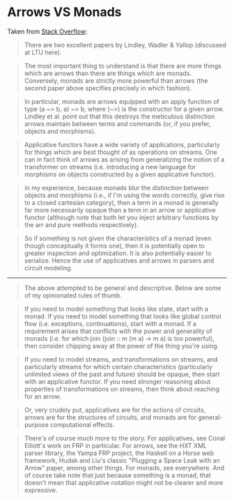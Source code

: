 Arrows VS Monads
====================


Taken from [Stack Overflow](http://stackoverflow.com/questions/3652054/monads-vs-arrows):
> There are two excellent papers by Lindley, Wadler & Yallop (discussed at LTU here).

> The most important thing to understand is that there are more things which are arrows than there are things which are monads. Conversely, monads are strictly more powerful than arrows (the second paper above specifies precisely in which fashion).

> In particular, monads are arrows equipped with an apply function of type (a ~> b, a) ~> b, where (~>) is the constructor for a given arrow. Lindley et al. point out that this destroys the meticulous distinction arrows maintain between terms and commands (or, if you prefer, objects and morphisms).

> Applicative functors have a wide variety of applications, particularly for things which are best thought of as operations on streams. One can in fact think of arrows as arising from generalizing the notion of a transformer on streams (i.e. introducing a new language for morphisms on objects constructed by a given applicative functor).

> In my experience, because monads blur the distinction between objects and morphisms (i.e., if I'm using the words correctly, give rise to a closed cartesian category), then a term in a monad is generally far more necessarily opaque than a term in an arrow or applicative functor (although note that both let you inject arbitrary functions by the arr and pure methods respectively).

> So if something is not given the characteristics of a monad (even though conceptually it forms one), then it is potentially open to greater inspection and optimization. It is also potentially easier to serialize. Hence the use of applicatives and arrows in parsers and circuit modeling.

------

> The above attempted to be general and descriptive. Below are some of my opinionated rules of thumb.

> If you need to model something that looks like state, start with a monad. If you need to model something that looks like global control flow (i.e. exceptions, continuations), start with a monad. If a requirement arises that conflicts with the power and generality of monads (i.e. for which join (join :: m (m a) -> m a) is too powerful), then consider chipping away at the power of the thing you're using.

> If you need to model streams, and transformations on streams, and particularly streams for which certain characteristics (particularly unlimited views of the past and future) should be opaque, then start with an applicative functor. If you need stronger reasoning about properties of transformations on streams, then think about reaching for an arrow.

> Or, very crudely put, applicatives are for the actions of circuits, arrows are for the structures of circuits, and monads are for general-purpose computational effects.

> There's of course much more to the story. For applicatives, see Conal Elliott's work on FRP in particular. For arrows, see the HXT XML parser library, the Yampa FRP project, the Haskell on a Horse web framework, Hudak and Liu's classic "Plugging a Space Leak with an Arrow" paper, among other things. For monads, see everywhere. And of course take note that just because something is a monad, that doesn't mean that applicative notation might not be clearer and more expressive.
